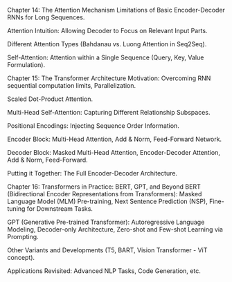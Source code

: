 Chapter 14: The Attention Mechanism
Limitations of Basic Encoder-Decoder RNNs for Long Sequences.

Attention Intuition: Allowing Decoder to Focus on Relevant Input Parts.

Different Attention Types (Bahdanau vs. Luong Attention in Seq2Seq).

Self-Attention: Attention within a Single Sequence (Query, Key, Value Formulation).

Chapter 15: The Transformer Architecture
Motivation: Overcoming RNN sequential computation limits, Parallelization.

Scaled Dot-Product Attention.

Multi-Head Self-Attention: Capturing Different Relationship Subspaces.

Positional Encodings: Injecting Sequence Order Information.

Encoder Block: Multi-Head Attention, Add & Norm, Feed-Forward Network.

Decoder Block: Masked Multi-Head Attention, Encoder-Decoder Attention, Add & Norm, Feed-Forward.

Putting it Together: The Full Encoder-Decoder Architecture.

Chapter 16: Transformers in Practice: BERT, GPT, and Beyond
BERT (Bidirectional Encoder Representations from Transformers): Masked Language Model (MLM) Pre-training, Next Sentence Prediction (NSP), Fine-tuning for Downstream Tasks.

GPT (Generative Pre-trained Transformer): Autoregressive Language Modeling, Decoder-only Architecture, Zero-shot and Few-shot Learning via Prompting.

Other Variants and Developments (T5, BART, Vision Transformer - ViT concept).

Applications Revisited: Advanced NLP Tasks, Code Generation, etc.

